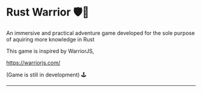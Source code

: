# Rust Warrior 🛡️🤺


An immersive and practical adventure game developed for the sole purpose of aquiring more knowledge in Rust

This game is inspired by WarriorJS,

https://warriorjs.com/

(Game is still in development) 🕹️

---
